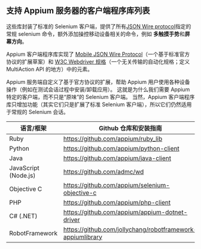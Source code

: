 ## 支持 Appium 服务器的客户端程序库列表

这些库封装了标准的 Selenium 客户端，提供了所有[JSON Wire protocol](https://w3c.github.io/webdriver/webdriver-spec.html)指定的常规 selenium 命令，额外添加操控移动设备相关的命令，例如 **多触摸手势**和**屏幕方向**。

Appium 客户端程序库实现了 [Mobile JSON Wire Protocol](https://github.com/SeleniumHQ/mobile-spec/blob/master/spec-draft.md)（一个基于标准官方协议的扩展草案）和 [W3C Webdriver 规格](https://dvcs.w3.org/hg/webdriver/raw-file/default/webdriver-spec.html)（一个无关传输的自动化规格；定义 MultiAction API 的地方）中的元素。

Appium 服务端自定义了基于官方协议的扩展，帮助 Appium 用户使用各种设备操作（例如在测试会话过程中安装/卸载应用）。 这就是为什么我们需要 Appium 特定的客户端，而不只是“原味”的 Selenium 客户端。 当然，Appium 客户端程序库只增加功能（其实它们只是扩展了标准 Selenium 客户端），所以它们仍然适用于常规的 Selenium 会话。

| 语言/框架                | Github 仓库和安装指南                                               |
| -------------------- | ------------------------------------------------------------ |
| Ruby                 | <https://github.com/appium/ruby_lib>                         |
| Python               | <https://github.com/appium/python-client>                    |
| Java                 | <https://github.com/appium/java-client>                      |
| JavaScript (Node.js) | <https://github.com/admc/wd>                                 |
| Objective C          | <https://github.com/appium/selenium-objective-c>             |
| PHP                  | <https://github.com/appium/php-client>                       |
| C# (.NET)            | <https://github.com/appium/appium-dotnet-driver>             |
| RobotFramework       | <https://github.com/jollychang/robotframework-appiumlibrary> |